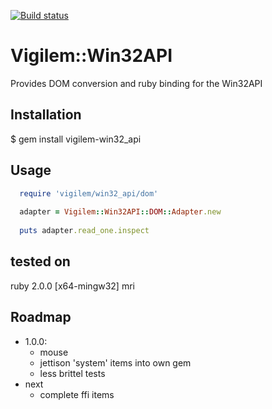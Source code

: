 [![Build status](https://ci.appveyor.com/api/projects/status/tspprsor8fsd6k9c/branch/appveyor_test?svg=true)](https://ci.appveyor.com/project/jtzero/vigilem-win32-api/branch/appveyor_test)

# Vigilem::Win32API
  Provides DOM conversion and ruby binding for the Win32API
  
## Installation
  $ gem install vigilem-win32_api
  
## Usage
```ruby
  require 'vigilem/win32_api/dom'
  
  adapter = Vigilem::Win32API::DOM::Adapter.new
  
  puts adapter.read_one.inspect
```

## tested on
  ruby 2.0.0 [x64-mingw32] mri

## Roadmap
 + 1.0.0:
   - mouse
   - jettison 'system' items into own gem
   - less brittel tests
 + next
   - complete ffi items
